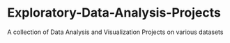 # Exploratory-Data-Analysis-Projects
A collection of Data Analysis and Visualization Projects on various datasets

